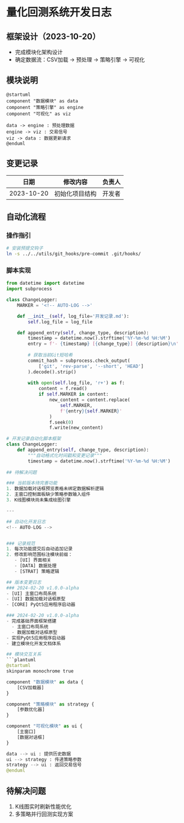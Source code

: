 # 量化回测系统开发日志

## 框架设计（2023-10-20）
- 完成模块化架构设计
- 确定数据流：CSV加载 → 预处理 → 策略引擎 → 可视化

## 模块说明
```plantuml
@startuml
component "数据模块" as data
component "策略引擎" as engine
component "可视化" as viz

data -> engine : 预处理数据
engine -> viz : 交易信号
viz -> data : 数据更新请求
@enduml
```

## 变更记录
| 日期       | 修改内容          | 负责人 |
|------------|-------------------|--------|
| 2023-10-20 | 初始化项目结构     | 开发者 |

## 自动化流程

### 操作指引
```bash
# 安装预提交钩子
ln -s ../../utils/git_hooks/pre-commit .git/hooks/
```

### 脚本实现
```python:/utils/auto_logger.py
from datetime import datetime
import subprocess

class ChangeLogger:
    MARKER = '<!-- AUTO-LOG -->'

    def __init__(self, log_file='开发记录.md'):
        self.log_file = log_file

    def append_entry(self, change_type, description):
        timestamp = datetime.now().strftime('%Y-%m-%d %H:%M')
        entry = f'- {timestamp} [{change_type}] {description}\n'
        
        # 获取当前Git短哈希
        commit_hash = subprocess.check_output(
            ['git', 'rev-parse', '--short', 'HEAD']
        ).decode().strip()
        
        with open(self.log_file, 'r+') as f:
            content = f.read()
            if self.MARKER in content:
                new_content = content.replace(
                    self.MARKER,
                    f'{entry}{self.MARKER}'
                )
                f.seek(0)
                f.write(new_content)
```
```python:/utils/auto_logger.py
# 开发记录自动化脚本框架
class ChangeLogger:
    def append_entry(self, change_type, description):
        """自动格式化时间戳和变更记录"""
        timestamp = datetime.now().strftime('%Y-%m-%d %H:%M')
        
## 待解决问题

### 当前版本待完善功能
1. 数据加载对话框预览表格未绑定数据解析逻辑
2. 主窗口控制面板缺少策略参数输入组件
3. K线图模块尚未集成绘图引擎

---

## 自动化开发日志
<!-- AUTO-LOG -->


### 记录规范
1. 每次功能提交后自动追加记录
2. 修改影响范围标注模块前缀：
   - [UI] 界面相关
   - [DATA] 数据处理
   - [STRAT] 策略逻辑

## 版本变更日志
### 2024-02-20 v1.0.0-alpha
- [UI] 主窗口布局系统
- [UI] 数据加载对话框原型
- [CORE] PyQt5应用程序启动器

### 2024-02-20 v1.0.0-alpha
- 完成基础界面框架搭建
  - 主窗口布局系统
  - 数据加载对话框原型
- 实现PyQt5应用程序启动器
- 建立模块化开发文档体系

## 模块交互关系
```plantuml
@startuml
skinparam monochrome true

component "数据模块" as data {
    [CSV加载器]
}

component "策略模块" as strategy {
    [参数优化器]
}

component "可视化模块" as ui {
    [主窗口]
    [数据对话框]
}

data --> ui : 提供历史数据
ui --> strategy : 传递策略参数
strategy --> ui : 返回交易信号
@enduml
```

## 待解决问题
1. K线图实时刷新性能优化
2. 多策略并行回测实现方案